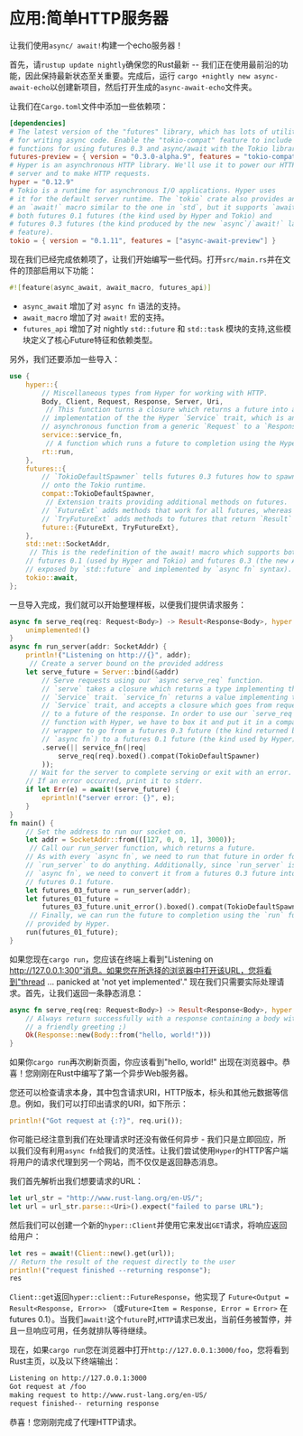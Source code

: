 # 应用:简单HTTP服务器

让我们使用`async/ await!`构建一个echo服务器！

首先，请`rustup update nightly`确保您的Rust最新 -- 我们正在使用最前沿的功能，因此保持最新状态至关重要。完成后，运行 `cargo +nightly new async-await-echo`以创建新项目，然后打开生成的`async-await-echo`文件夹。

让我们在`Cargo.toml`文件中添加一些依赖项：

```toml
[dependencies]
# The latest version of the "futures" library, which has lots of utilities
# for writing async code. Enable the "tokio-compat" feature to include the
# functions for using futures 0.3 and async/await with the Tokio library.
futures-preview = { version = "0.3.0-alpha.9", features = "tokio-compat"] }
# Hyper is an asynchronous HTTP library. We'll use it to power our HTTP
# server and to make HTTP requests.
hyper = "0.12.9"
# Tokio is a runtime for asynchronous I/O applications. Hyper uses
# it for the default server runtime. The `tokio` crate also provides an
# an `await!` macro similar to the one in `std`, but it supports `await!`ing
# both futures 0.1 futures (the kind used by Hyper and Tokio) and
# futures 0.3 futures (the kind produced by the new `async`/`await!` language
# feature).
tokio = { version = "0.1.11", features = ["async-await-preview"] }
```

现在我们已经完成依赖项了，让我们开始编写一些代码。打开`src/main.rs`并在文件的顶部启用以下功能：

 ```rust
#![feature(async_await, await_macro, futures_api)]
```

- `async_await` 增加了对 `async fn` 语法的支持。
- `await_macro` 增加了对 `await!` 宏的支持。
- `futures_api` 增加了对 nightly `std::future` 和 `std::task` 模块的支持,这些模块定义了核心Future特征和依赖类型。

另外，我们还要添加一些导入：

```rust
use {
    hyper::{
        // Miscellaneous types from Hyper for working with HTTP.
        Body, Client, Request, Response, Server, Uri,
         // This function turns a closure which returns a future into an
        // implementation of the the Hyper `Service` trait, which is an
        // asynchronous function from a generic `Request` to a `Response`.
        service::service_fn,
         // A function which runs a future to completion using the Hyper runtime.
        rt::run,
    },
    futures::{
        // `TokioDefaultSpawner` tells futures 0.3 futures how to spawn tasks
        // onto the Tokio runtime.
        compat::TokioDefaultSpawner,
         // Extension traits providing additional methods on futures.
        // `FutureExt` adds methods that work for all futures, whereas
        // `TryFutureExt` adds methods to futures that return `Result` types.
        future::{FutureExt, TryFutureExt},
    },
    std::net::SocketAddr,
     // This is the redefinition of the await! macro which supports both
    // futures 0.1 (used by Hyper and Tokio) and futures 0.3 (the new API
    // exposed by `std::future` and implemented by `async fn` syntax).
    tokio::await,
};
```

一旦导入完成，我们就可以开始整理样板，以便我们提供请求服务：

```rust
async fn serve_req(req: Request<Body>) -> Result<Response<Body>, hyper::Error> {
    unimplemented!()
}
async fn run_server(addr: SocketAddr) {
    println!("Listening on http://{}", addr);
     // Create a server bound on the provided address
    let serve_future = Server::bind(&addr)
        // Serve requests using our `async serve_req` function.
        // `serve` takes a closure which returns a type implementing the
        // `Service` trait. `service_fn` returns a value implementing the
        // `Service` trait, and accepts a closure which goes from request
        // to a future of the response. In order to use our `serve_req`
        // function with Hyper, we have to box it and put it in a compatability
        // wrapper to go from a futures 0.3 future (the kind returned by
        // `async fn`) to a futures 0.1 future (the kind used by Hyper).
        .serve(|| service_fn(|req|
            serve_req(req).boxed().compat(TokioDefaultSpawner)
        ));
     // Wait for the server to complete serving or exit with an error.
    // If an error occurred, print it to stderr.
    if let Err(e) = await!(serve_future) {
        eprintln!("server error: {}", e);
    }
}
fn main() {
    // Set the address to run our socket on.
    let addr = SocketAddr::from(([127, 0, 0, 1], 3000));
     // Call our run_server function, which returns a future.
    // As with every `async fn`, we need to run that future in order for
    // `run_server` to do anything. Additionally, since `run_server` is an
    // `async fn`, we need to convert it from a futures 0.3 future into a
    // futures 0.1 future.
    let futures_03_future = run_server(addr);
    let futures_01_future =
        futures_03_future.unit_error().boxed().compat(TokioDefaultSpawner);
     // Finally, we can run the future to completion using the `run` function
    // provided by Hyper.
    run(futures_01_future);
}
```
如果您现在`cargo run`，您应该在终端上看到"Listening on http://127.0.0.1:300"消息。如果您在所选择的浏览器中打开该URL，您将看到"thread ... panicked at 'not yet implemented'." 现在我们只需要实际处理请求。首先，让我们返回一条静态消息：

```rust
async fn serve_req(req: Request<Body>) -> Result<Response<Body>, hyper::Error> {
    // Always return successfully with a response containing a body with
    // a friendly greeting ;)
    Ok(Response::new(Body::from("hello, world!")))
}
```

如果你`cargo run`再次刷新页面，你应该看到"hello, world!" 出现在浏览器中。恭喜！您刚刚在Rust中编写了第一个异步Web服务器。

您还可以检查请求本身，其中包含请求URI，HTTP版本，标头和其他元数据等信息。例如，我们可以打印出请求的URI，如下所示：

```rust
println!("Got request at {:?}", req.uri());
```

你可能已经注意到我们在处理请求时还没有做任何异步 - 我们只是立即回应，所以我们没有利用`async fn`给我们的灵活性。让我们尝试使用`Hyper`的HTTP客户端将用户的请求代理到另一个网站，而不仅仅是返回静态消息。

我们首先解析出我们想要请求的URL：

```rust
let url_str = "http://www.rust-lang.org/en-US/";
let url = url_str.parse::<Uri>().expect("failed to parse URL");
```

然后我们可以创建一个新的`hyper::Client`并使用它来发出`GET`请求，将响应返回给用户：

```rust
let res = await!(Client::new().get(url));
// Return the result of the request directly to the user
println!("request finished --returning response");
res
```

`Client::get`返回`hyper::client::FutureResponse`，他实现了 `Future<Output = Result<Response, Error>>` （或`Future<Item = Response, Error = Error>` 在futures 0.1）。当我们`await!`这个`future`时,`HTTP`请求已发出，当前任务被暂停，并且一旦响应可用，任务就排队等待继续。

现在，如果`cargo run`您在浏览器中打开`http://127.0.0.1:3000/foo`，您将看到Rust主页，以及以下终端输出：

```bash
Listening on http://127.0.0.1:3000
Got request at /foo
making request to http://www.rust-lang.org/en-US/
request finished-- returning response
```

恭喜！您刚刚完成了代理HTTP请求。
